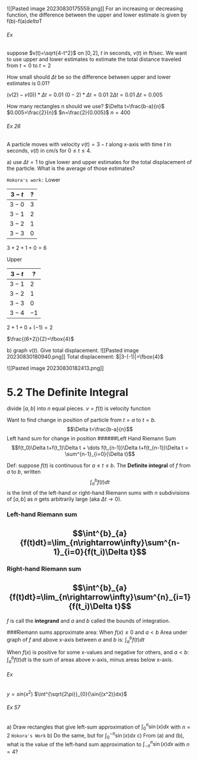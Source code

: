![[Pasted image 20230830175559.png]]
For an increasing or decreasing function, the difference between the upper and lower estimate is given by f(b)-f(a)*delta*T


###### Ex 

suppose $v(t)=\sqrt{4-t^2}$ on $[0,2]$, $t$ in seconds, $v(t)$ in ft/sec. We want to use upper and lower estimates to estimate the total distance traveled from $t=0$ to $t=2$

How small should $\Delta t$ be so the difference between upper and lower estimates is 0.01?

$(v(2)-v(0))*\Delta t=0.01$
$(0-2)*\Delta t=0.01$
$2\Delta t=0.01$
$\Delta t=0.005$

How many rectangles n should we use?
$\Delta t=\frac{b-a}{n}$
$0.005=\frac{2}{n}$
$n=\frac{2}{0.005}$
$n=400$

###### Ex 26
A particle moves with velocity $v(t)=3-t$ along x-axis with time $t$ in seconds, $v(t)$ in cm/s for $0\le t\le 4$.

a) use $\Delta t=1$ to give lower and upper estimates for the total displacement of the particle. What is the average of those estimates?

`Hokora's work:` 
Lower

|$3-t$|?|
|-|-|
|$3-0$|$3$|
|$3-1$|$2$|
|$3-2$|$1$|
|$3-3$|$0$|

$3+2+1+0=6$

Upper

|$3-t$|?|
|-|-|
|$3-1$|$2$|
|$3-2$|$1$|
|$3-3$|$0$|
|$3-4$|$-1$|

$2+1+0+(-1)=2$

$\frac{(6+2)}{2}=\fbox{4}$

b) graph $v(t)$. Give total displacement.
![[Pasted image 20230830180940.png]]
Total displacement: $|3-(-1)|=\fbox{4}$

![[Pasted image 20230830182413.png]]



# 5.2 The Definite Integral

divide $[a,b]$ into $n$ equal pieces.
$v=f(t)$ is velocity function

Want to find change in position of particle from $t=a$ to $t=b$.
$$\Delta t=\frac{b-a}{n}$$
Left hand sum for change in position
######Left Hand Riemann Sum
$$f(t_0)\Delta t+f(t_1)\Delta t + \dots f(t_{n-1})\Delta t+f(t_{n-1})\Delta t = \sum^{n-1}_{i=0}{\Delta t}$$

Def: suppose $f(t)$ is continuous for $a\le t\le b$. The **Definite integral** of $f$ from $a$ to $b$, written 
$$\int^{b}_{a}{f(t)dt}$$
is the limit of the left-hand or right-hand Riemann sums with $n$ subdivisions of $[a,b]$ as $n$ gets arbitrarily large (aka $\Delta t \rightarrow 0$).



### Left-hand Riemann sum
## $$\int^{b}_{a}{f(t)dt}=\lim_{n\rightarrow\infty}\sum^{n-1}_{i=0}{f(t_i)\Delta t}$$

### Right-hand Riemann sum
## $$\int^{b}_{a}{f(t)dt}=\lim_{n\rightarrow\infty}\sum^{n}_{i=1}{f(t_i)\Delta t}$$
$f$ is call the **integrand** and $a$ and $b$ called the bounds of integration.



###Riemann sums approximate area:
When $f(x)\le 0$ and $a<b$
Area under graph of $f$ and above x-axis between $a$ and $b$ is: $\int_{a}^{b}{f(t)dt}$

When $f(x)$ is positive for some x-values and negative for others, and $a<b$: $\int_{a}^{b}{f(t)dt}$ is the sum of areas above x-axis, minus areas below x-axis.
###### Ex
$y=sin(x^2)$
$\int^{\sqrt{2\pi}}_{0}{\sin{(x^2)}dx}$


###### Ex 57
a) Draw rectangles that give left-sum approximation of $\int_{0}^{\pi}{\sin{(x)}dx}$ with $n=2$
`Hokora's Work`
b) Do the same, but for $\int_{0}^{-\pi}{\sin{(x)}dx}$
c) From (a) and (b), what is the value of the left-hand sum approximation to $\int_{-\pi}^{\pi}{\sin{(x)}dx}$ with $n=4$?